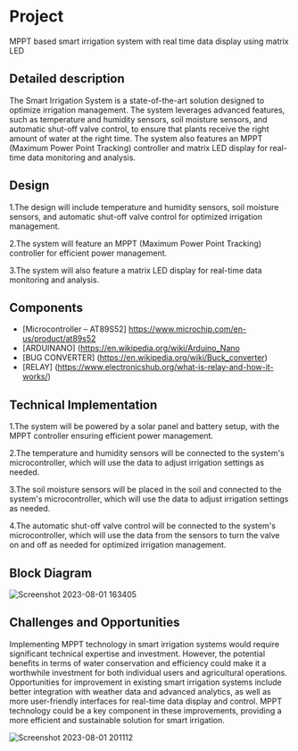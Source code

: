 
# Project
MPPT based smart irrigation system with real time data display using matrix LED 




## Detailed description


The Smart Irrigation System is a state-of-the-art solution designed to optimize irrigation management. The system leverages advanced features, such as temperature and humidity sensors, soil moisture sensors, and automatic shut-off valve control, to ensure that plants receive the right amount of water at the right time. The system also features an MPPT (Maximum Power Point Tracking) controller and matrix LED display for real-time data monitoring and analysis.
## Design
1.The design will include temperature and humidity sensors, soil moisture sensors, and automatic shut-off valve control for optimized irrigation management.

2.The system will feature an MPPT (Maximum Power Point Tracking) controller for efficient power management.

3.The system will also feature a matrix LED display for real-time data monitoring and analysis.

## Components

 - [Microcontroller – AT89S52]
 https://www.microchip.com/en-us/product/at89s52
 - [ARDUINANO]
 (https://en.wikipedia.org/wiki/Arduino_Nano
 - [BUG CONVERTER]
 (https://en.wikipedia.org/wiki/Buck_converter)
- [RELAY]
(https://www.electronicshub.org/what-is-relay-and-how-it-works/)
## Technical Implementation
1.The system will be powered by a solar panel and battery setup, with the MPPT controller ensuring efficient power management.

2.The temperature and humidity sensors will be connected to the system's microcontroller, which will use the data to adjust irrigation settings as needed.

3.The soil moisture sensors will be placed in the soil and connected to the system's microcontroller, which will use the data to adjust irrigation settings as needed.

4.The automatic shut-off valve control will be connected to the system's microcontroller, which will use the data from the sensors to turn the valve on and off as needed for optimized irrigation management.

## Block Diagram
![Screenshot 2023-08-01 163405](https://github.com/Thisisteja/PROJECT/assets/140914817/daf2e0e0-f4d8-4aa5-a758-3ca2252595e8)

## Challenges and Opportunities
Implementing MPPT technology in smart irrigation systems would require significant technical expertise and investment. However, the potential benefits in terms of water conservation and efficiency could make it a worthwhile investment for both individual users and agricultural operations. Opportunities for improvement in existing smart irrigation systems include better integration with weather data and advanced analytics, as well as more user-friendly interfaces for real-time data display and control. MPPT technology could be a key component in these improvements, providing a more efficient and sustainable solution for smart irrigation.

![Screenshot 2023-08-01 201112](https://github.com/Thisisteja/PROJECT-1/assets/140914817/2e7d0186-fea3-47cb-a329-d1190c017d9f)


